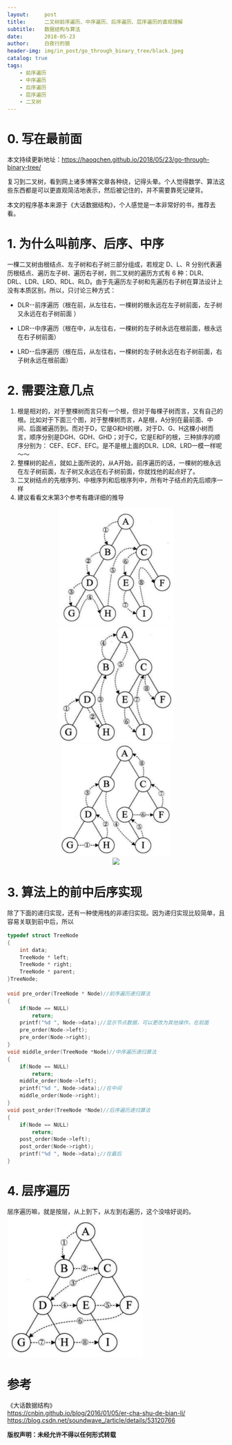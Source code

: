 ```yaml
---
layout:     post
title:      二叉树前序遍历、中序遍历、后序遍历、层序遍历的直观理解
subtitle:   数据结构与算法
date:       2018-05-23
author:     白夜行的狼
header-img: img/in_post/go_through_binary_tree/black.jpeg
catalog: true
tags:
    - 前序遍历
    - 中序遍历
    - 后序遍历
    - 层序遍历
    - 二叉树
--- 
```


# 0. 写在最前面
本文持续更新地址：<https://haoqchen.github.io/2018/05/23/go-through-binary-tree/>

复习到二叉树，看到网上诸多博客文章各种绕，记得头晕。个人觉得数学、算法这些东西都是可以更直观简洁地表示，然后被记住的，并不需要靠死记硬背。

本文的程序基本来源于《大话数据结构》，个人感觉是一本非常好的书，推荐去看。
# 1. 为什么叫前序、后序、中序
一棵二叉树由根结点、左子树和右子树三部分组成，若规定 D、L、R 分别代表遍历根结点、遍历左子树、遍历右子树，则二叉树的遍历方式有 6 种：DLR、DRL、LDR、LRD、RDL、RLD。由于先遍历左子树和先遍历右子树在算法设计上没有本质区别，所以，只讨论三种方式：

* DLR--前序遍历（根在前，从左往右，一棵树的根永远在左子树前面，左子树又永远在右子树前面 ）

* LDR--中序遍历（根在中，从左往右，一棵树的左子树永远在根前面，根永远在右子树前面）

* LRD--后序遍历（根在后，从左往右，一棵树的左子树永远在右子树前面，右子树永远在根前面）

# 2. 需要注意几点
1. 根是相对的，对于整棵树而言只有一个根，但对于每棵子树而言，又有自己的根。比如对于下面三个图，对于整棵树而言，A是根，A分别在最前面、中间、后面被遍历到。而对于D，它是G和H的根，对于D、G、H这棵小树而言，顺序分别是DGH、GDH、GHD；对于C，它是E和F的根，三种排序的顺序分别为： CEF、ECF、EFC。是不是根上面的DLR、LDR、LRD一模一样呢～～
2. 整棵树的起点，就如上面所说的，从A开始，前序遍历的话，一棵树的根永远在左子树前面，左子树又永远在右子树前面，你就找他的起点好了。
3. 二叉树结点的先根序列、中根序列和后根序列中，所有叶子结点的先后顺序一样
4. 建议看看文末第3个参考有趣详细的推导
<center class="third">
    <img src="/img/in_post/go_through_binary_tree/pre.png">
    <img src="/img/in_post/go_through_binary_tree/mid.png">
    <img src="/img/in_post/go_through_binary_tree/back.png">
</center><center>
    <img src="http://dreamofbook.qiniudn.com/Zero.png">
</center>

# 3. 算法上的前中后序实现
除了下面的递归实现，还有一种使用栈的非递归实现。因为递归实现比较简单，且容易关联到前中后，所以
```cpp
typedef struct TreeNode
{
    int data;
    TreeNode * left;
    TreeNode * right;
    TreeNode * parent;
}TreeNode;
 
void pre_order(TreeNode * Node)//前序遍历递归算法
{
    if(Node == NULL)
        return;
    printf("%d ", Node->data);//显示节点数据，可以更改为其他操作。在前面
    pre_order(Node->left);
    pre_order(Node->right);
}
void middle_order(TreeNode *Node)//中序遍历递归算法
{
    if(Node == NULL)
        return;
    middle_order(Node->left);
    printf("%d ", Node->data);//在中间
    middle_order(Node->right);
}
void post_order(TreeNode *Node)//后序遍历递归算法
{
    if(Node == NULL)
        return; 
    post_order(Node->left);
    post_order(Node->right);
    printf("%d ", Node->data);//在最后
}
```
# 4. 层序遍历
层序遍历嘛，就是按层，从上到下，从左到右遍历，这个没啥好说的。
![layer](/img/in_post/go_through_binary_tree/layer.png)
# 参考
《大话数据结构》  
<https://cnbin.github.io/blog/2016/01/05/er-cha-shu-de-bian-li/>  
<https://blog.csdn.net/soundwave_/article/details/53120766>
    

**版权声明：未经允许不得以任何形式转载**
